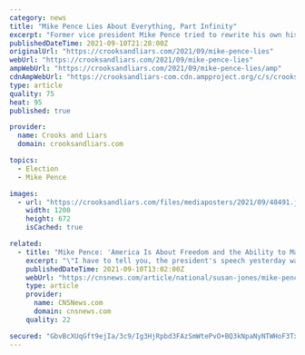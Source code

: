 ```yaml
---
category: news
title: "Mike Pence Lies About Everything, Part Infinity"
excerpt: "Former vice president Mike Pence tried to rewrite his own history on Fox and Friends about how his administration bungled the pandemic. We have the receipts."
publishedDateTime: 2021-09-10T21:28:00Z
originalUrl: "https://crooksandliars.com/2021/09/mike-pence-lies"
webUrl: "https://crooksandliars.com/2021/09/mike-pence-lies"
ampWebUrl: "https://crooksandliars.com/2021/09/mike-pence-lies/amp"
cdnAmpWebUrl: "https://crooksandliars-com.cdn.ampproject.org/c/s/crooksandliars.com/2021/09/mike-pence-lies/amp"
type: article
quality: 75
heat: 95
published: true

provider:
  name: Crooks and Liars
  domain: crooksandliars.com

topics:
  - Election
  - Mike Pence

images:
  - url: "https://crooksandliars.com/files/mediaposters/2021/09/48491.jpg"
    width: 1200
    height: 672
    isCached: true

related:
  - title: "Mike Pence: 'America Is About Freedom and the Ability to Make the Best Decision for Your Family'"
    excerpt: "\"I have to tell you, the president's speech yesterday was unlike anything I'd ever heard from an American president,\" former Vice President Mike Pence told Fox & Friends on Friday in his first television interview in months."
    publishedDateTime: 2021-09-10T13:02:00Z
    webUrl: "https://cnsnews.com/article/national/susan-jones/mike-pence-america-about-freedom-and-ability-make-best-decision-your"
    type: article
    provider:
      name: CNSNews.com
      domain: cnsnews.com
    quality: 22

secured: "GbvBcXUqGft9ejIa/3c9/Ig3HjRpbd3FAzSmWtePvO+BQ3kNpaNyNTWHoF3Txi3f3xPJx0Z3mqabeipe+tkoQG4QHgPLOACX2Ca+c3ntBNioq7YFa78Ljpb9LLUdsV1zm3OZbMwEu/NlkwPk102cL7h36blcKGK2tKxCwjs3JTwGelraXBdDq6iKDyiJqw+PXDwEpkqVFMkK4qde8EyxEoC3fE/Hg9xNZnEblJKV20fNvEEoVTXEsqyeAd2kVGOUss1G9/nLUn2lzJXlLHfDBRG6ju9aaVRhSYSo3fW+MPkAtwb0x4vZkWwGjYiuqQT7njdLdMNMAf9+y41W3s8Nw6PfUdCOpsgmvubtYrBRXXw=;mNjZ9/J7FEgbWtCUNYfcEA=="
---
```


